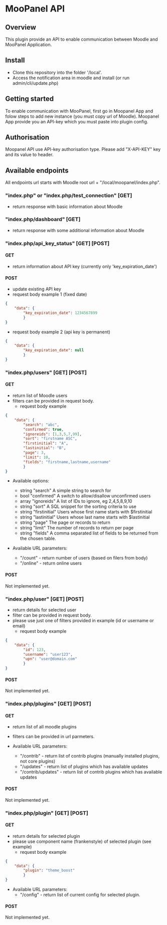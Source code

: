 # MooPanel API

## Overview
This plugin provide an API to enable communication between Moodle and MooPanel Application.

## Install
- Clone this repository into the folder '/local'.
- Access the notification area in moodle and install (or run admin/cli/update.php)

## Getting started
To enable communication  with MooPanel, first go in Moopanel App and folow steps to add new instance (you must copy url of Moodle).
Moopanel App provide you an API-key which you must paste into plugin config.

## Authorisation
Moopanel API use API-key authorisation type. Please add "X-API-KEY" key and its value to header.

## Available endpoints
All endpoints url starts with Moodle root url + "/local/moopanel/index.php".

### "index.php" or "index.php/test_connection" [GET]
- return response with basic information about Moodle

### "index.php/dashboard" [GET]
- return response with some additional information about Moodle

### "index.php/api_key_status" [GET] [POST]
#### GET
- return information about API key (currently only 'key_expiration_date')
#### POST
- update existing API key
- request body example 1 (fixed date)
```json
{
    "data": {
        "key_expiration_date": 1234567899
        }
}
```
- request body example 2 (api key is permanent)
```json
{
    "data": {
        "key_expiration_date": null
        }
}
```
### "index.php/users" [GET] [POST]
#### GET
- return list of Moodle users
- filters can be provided in request body.
  - request body example
```json
{
    "data": {
        "search": "abc",
        "confirmed": true,
        "ignoreids": [1,3,5,7,99],
        "sort": "firstname ASC",
        "firstinitial": "A",
        "lastinitial": "B",
        "page": 3,
        "limit": 10,
        "fields": "firstname,lastname,username"
        }
}
```
- Available options:
  - string "search" A simple string to search for
  - bool "confirmed" A switch to allow/disallow unconfirmed users
  - array "ignoreids" A list of IDs to ignore, eg 2,4,5,8,9,10
  - string "sort" A SQL snippet for the sorting criteria to use
  - string "firstinitial" Users whose first name starts with $firstinitial
  - string "lastinitial" Users whose last name starts with $lastinitial
  - string "page" The page or records to return
  - string "limit" The number of records to return per page
  - string "fields" A comma separated list of fields to be returned from the chosen table.


- Available URL parameters:
  - "/count" - return number of users (based on filers from body) 
  - "/online" - return online users 

#### POST
Not implemented yet.

### "index.php/user" [GET] [POST]
- return details for selected user
- filter can be provided in request body.
- please use just one of filters provided in example (id or username or email)
    - request body example
```json
{
    "data": {
        "id": 123,
        "username": "user123",
        "upn": "user@domain.com"
        }
}
```
#### POST
Not implemented yet.

### "index.php/plugins" [GET] [POST]
#### GET
- return list of all moodle plugins
- filters can be provided in url parmeters.

- Available URL parameters:
    - "/contrib" - return list of contrib plugins (manually installed plugins, not core plugins)
    - "/updates" - return list of plugins which has available updates
    - "/contrib/updates" - return list of contrib plugins which has available updates

#### POST
Not implemented yet.

### "index.php/plugin" [GET] [POST]
#### GET
- return details for selected plugin
- please use component name (frankenstyle) of selected plugin (see example)
    - request body example
```json
{
    "data": {
        "plugin": "theme_boost"
        }
}
```
- Available URL parameters:
    - "/config" - return list of current config for selected plugin.

#### POST
Not implemented yet.